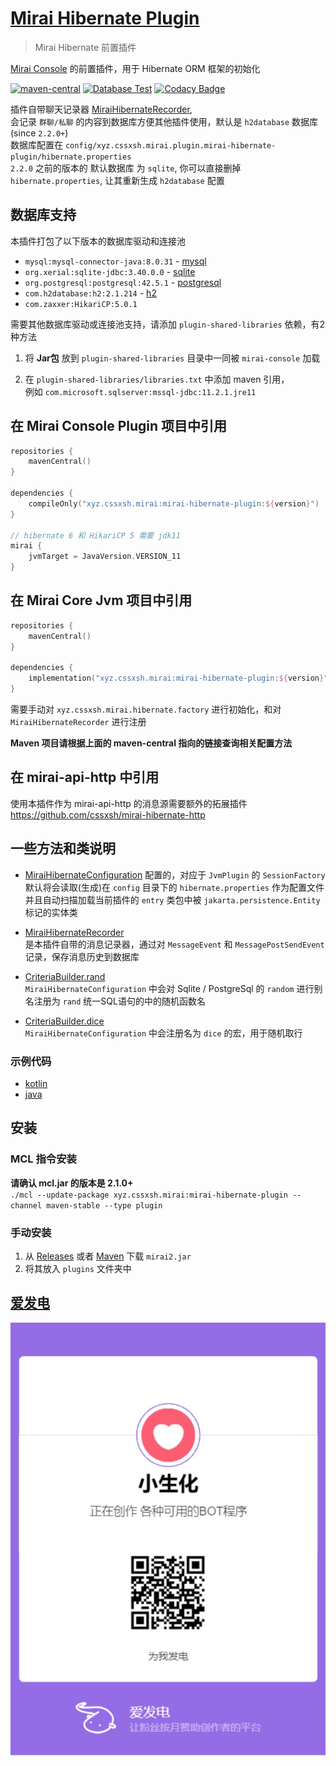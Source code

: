 # [Mirai Hibernate Plugin](https://github.com/cssxsh/mirai-hibernate-plugin)

> Mirai Hibernate 前置插件

[Mirai Console](https://github.com/mamoe/mirai-console) 的前置插件，用于 Hibernate ORM 框架的初始化

[![maven-central](https://img.shields.io/maven-central/v/xyz.cssxsh.mirai/mirai-hibernate-plugin)](https://search.maven.org/artifact/xyz.cssxsh.mirai/mirai-hibernate-plugin)
[![Database Test](https://github.com/cssxsh/mirai-hibernate-plugin/actions/workflows/test.yml/badge.svg)](https://github.com/cssxsh/mirai-hibernate-plugin/actions/workflows/test.yml)
[![Codacy Badge](https://app.codacy.com/project/badge/Grade/f82572fd42324ce19df9d1639250127d)](https://www.codacy.com/gh/cssxsh/mirai-hibernate-plugin/dashboard?utm_source=github.com&amp;utm_medium=referral&amp;utm_content=cssxsh/mirai-hibernate-plugin&amp;utm_campaign=Badge_Grade)

插件自带聊天记录器 [MiraiHibernateRecorder](src/main/kotlin/xyz/cssxsh/mirai/hibernate/MiraiHibernateLoader.kt),  
会记录 `群聊/私聊` 的内容到数据库方便其他插件使用，默认是 `h2database` 数据库(since `2.2.0+`)  
数据库配置在 `config/xyz.cssxsh.mirai.plugin.mirai-hibernate-plugin/hibernate.properties`  
`2.2.0` 之前的版本的 默认数据库 为 `sqlite`, 你可以直接删掉 `hibernate.properties`, 让其重新生成 `h2database` 配置  

## 数据库支持

本插件打包了以下版本的数据库驱动和连接池

*   `mysql:mysql-connector-java:8.0.31` - [mysql](example/mysql.hibernate.properties)
*   `org.xerial:sqlite-jdbc:3.40.0.0` - [sqlite](example/sqlite.hibernate.properties)
*   `org.postgresql:postgresql:42.5.1` - [postgresql](example/postgresql.hibernate.properties)
*   `com.h2database:h2:2.1.214` - [h2](example/h2.hibernate.properties)
*   `com.zaxxer:HikariCP:5.0.1`

需要其他数据库驱动或连接池支持，请添加 `plugin-shared-libraries` 依赖，有2种方法

1.  将 **Jar包** 放到 `plugin-shared-libraries` 目录中一同被 `mirai-console` 加载

2.  在 `plugin-shared-libraries/libraries.txt` 中添加 maven 引用，  
    例如 `com.microsoft.sqlserver:mssql-jdbc:11.2.1.jre11`

## 在 Mirai Console Plugin 项目中引用

```kotlin
repositories {
    mavenCentral()
}

dependencies {
    compileOnly("xyz.cssxsh.mirai:mirai-hibernate-plugin:${version}")
}

// hibernate 6 和 HikariCP 5 需要 jdk11
mirai {
    jvmTarget = JavaVersion.VERSION_11
}
```

## 在 Mirai Core Jvm 项目中引用

```kotlin
repositories {
    mavenCentral()
}

dependencies {
    implementation("xyz.cssxsh.mirai:mirai-hibernate-plugin:${version}")
}
```
需要手动对 `xyz.cssxsh.mirai.hibernate.factory` 进行初始化，和对 `MiraiHibernateRecorder` 进行注册

**Maven 项目请根据上面的 maven-central 指向的链接查询相关配置方法**

## 在 mirai-api-http 中引用

使用本插件作为 mirai-api-http 的消息源需要额外的拓展插件 <https://github.com/cssxsh/mirai-hibernate-http> 

## 一些方法和类说明

*   [MiraiHibernateConfiguration](src/main/kotlin/xyz/cssxsh/mirai/hibernate/MiraiHibernateConfiguration.kt)
    配置的，对应于 `JvmPlugin` 的 `SessionFactory`  
    默认将会读取(生成)在 `config` 目录下的 `hibernate.properties` 作为配置文件  
    并且自动扫描加载当前插件的 `entry` 类包中被 `jakarta.persistence.Entity` 标记的实体类

*   [MiraiHibernateRecorder](src/main/kotlin/xyz/cssxsh/mirai/hibernate/MiraiHibernateRecorder.kt)  
    是本插件自带的消息记录器，通过对 `MessageEvent` 和 `MessagePostSendEvent` 记录，保存消息历史到数据库

*   [CriteriaBuilder.rand](src/main/kotlin/xyz/cssxsh/hibernate/Criteria.kt)  
    `MiraiHibernateConfiguration` 中会对 Sqlite / PostgreSql 的 `random` 进行别名注册为 `rand` 统一SQL语句的中的随机函数名

*   [CriteriaBuilder.dice](src/main/kotlin/xyz/cssxsh/hibernate/Criteria.kt)  
    `MiraiHibernateConfiguration` 中会注册名为 `dice` 的宏，用于随机取行

### 示例代码

*   [kotlin](src/test/kotlin/xyz/cssxsh/mirai/test/MiraiHibernatePluginTest.kt)
*   [java](src/test/java/xyz/cssxsh/mirai/test/MiraiHibernateDemo.java)

## 安装

### MCL 指令安装

**请确认 mcl.jar 的版本是 2.1.0+**  
`./mcl --update-package xyz.cssxsh.mirai:mirai-hibernate-plugin --channel maven-stable --type plugin`

### 手动安装

1.  从 [Releases](https://github.com/cssxsh/mirai-hibernate-plugin/releases) 或者 [Maven](https://repo1.maven.org/maven2/xyz/cssxsh/mirai/mirai-hibernate-plugin/) 下载 `mirai2.jar`
2.  将其放入 `plugins` 文件夹中

## [爱发电](https://afdian.net/@cssxsh)

![afdian](example/sponsor/afdian.jpg)